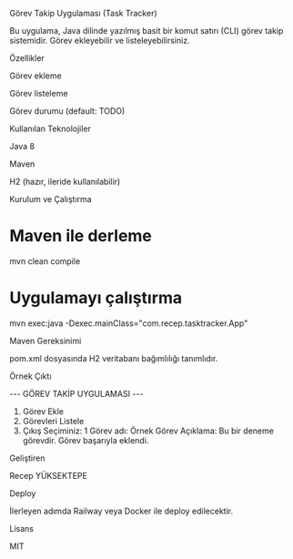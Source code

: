 Görev Takip Uygulaması (Task Tracker)

Bu uygulama, Java dilinde yazılmış basit bir komut satırı (CLI) görev takip sistemidir. Görev ekleyebilir ve listeleyebilirsiniz.

Özellikler

Görev ekleme

Görev listeleme

Görev durumu (default: TODO)

Kullanılan Teknolojiler

Java 8

Maven

H2 (hazır, ileride kullanılabilir)

Kurulum ve Çalıştırma

# Maven ile derleme
mvn clean compile

# Uygulamayı çalıştırma
mvn exec:java -Dexec.mainClass="com.recep.tasktracker.App"

Maven Gereksinimi

pom.xml dosyasında H2 veritabanı bağımlılığı tanımlıdır.

Örnek Çıktı

--- GÖREV TAKİP UYGULAMASI ---
1. Görev Ekle
2. Görevleri Listele
3. Çıkış
Seçiminiz: 1
Görev adı: Örnek Görev
Açıklama: Bu bir deneme görevdir.
Görev başarıyla eklendi.

Geliştiren

Recep YÜKSEKTEPE

Deploy

İlerleyen adımda Railway veya Docker ile deploy edilecektir.

Lisans

MIT

